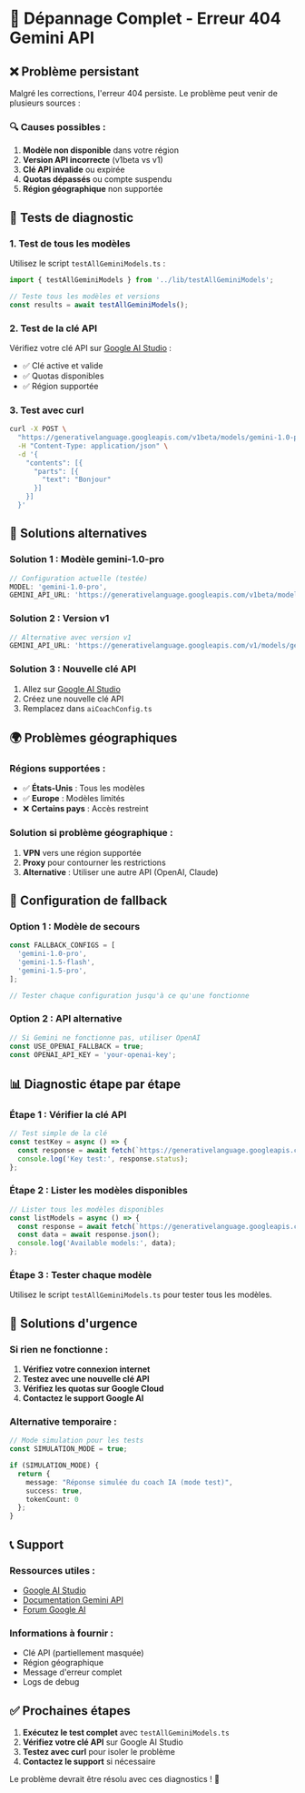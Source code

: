 # 🔧 Dépannage Complet - Erreur 404 Gemini API

## ❌ Problème persistant

Malgré les corrections, l'erreur 404 persiste. Le problème peut venir de plusieurs sources :

### 🔍 Causes possibles :
1. **Modèle non disponible** dans votre région
2. **Version API incorrecte** (v1beta vs v1)
3. **Clé API invalide** ou expirée
4. **Quotas dépassés** ou compte suspendu
5. **Région géographique** non supportée

## 🧪 Tests de diagnostic

### 1. Test de tous les modèles
Utilisez le script `testAllGeminiModels.ts` :
```typescript
import { testAllGeminiModels } from '../lib/testAllGeminiModels';

// Teste tous les modèles et versions
const results = await testAllGeminiModels();
```

### 2. Test de la clé API
Vérifiez votre clé API sur [Google AI Studio](https://makersuite.google.com/app/apikey) :
- ✅ Clé active et valide
- ✅ Quotas disponibles
- ✅ Région supportée

### 3. Test avec curl
```bash
curl -X POST \
  "https://generativelanguage.googleapis.com/v1beta/models/gemini-1.0-pro:generateContent?key=AIzaSyCoPHqjxwDN5tLefiKOfh3puwcv11-T1C4" \
  -H "Content-Type: application/json" \
  -d '{
    "contents": [{
      "parts": [{
        "text": "Bonjour"
      }]
    }]
  }'
```

## 🔧 Solutions alternatives

### Solution 1 : Modèle gemini-1.0-pro
```typescript
// Configuration actuelle (testée)
MODEL: 'gemini-1.0-pro',
GEMINI_API_URL: 'https://generativelanguage.googleapis.com/v1beta/models/gemini-1.0-pro:generateContent?key=',
```

### Solution 2 : Version v1
```typescript
// Alternative avec version v1
GEMINI_API_URL: 'https://generativelanguage.googleapis.com/v1/models/gemini-1.0-pro:generateContent?key=',
```

### Solution 3 : Nouvelle clé API
1. Allez sur [Google AI Studio](https://makersuite.google.com/app/apikey)
2. Créez une nouvelle clé API
3. Remplacez dans `aiCoachConfig.ts`

## 🌍 Problèmes géographiques

### Régions supportées :
- ✅ **États-Unis** : Tous les modèles
- ✅ **Europe** : Modèles limités
- ❌ **Certains pays** : Accès restreint

### Solution si problème géographique :
1. **VPN** vers une région supportée
2. **Proxy** pour contourner les restrictions
3. **Alternative** : Utiliser une autre API (OpenAI, Claude)

## 🔄 Configuration de fallback

### Option 1 : Modèle de secours
```typescript
const FALLBACK_CONFIGS = [
  'gemini-1.0-pro',
  'gemini-1.5-flash',
  'gemini-1.5-pro',
];

// Tester chaque configuration jusqu'à ce qu'une fonctionne
```

### Option 2 : API alternative
```typescript
// Si Gemini ne fonctionne pas, utiliser OpenAI
const USE_OPENAI_FALLBACK = true;
const OPENAI_API_KEY = 'your-openai-key';
```

## 📊 Diagnostic étape par étape

### Étape 1 : Vérifier la clé API
```typescript
// Test simple de la clé
const testKey = async () => {
  const response = await fetch(`https://generativelanguage.googleapis.com/v1beta/models?key=${API_KEY}`);
  console.log('Key test:', response.status);
};
```

### Étape 2 : Lister les modèles disponibles
```typescript
// Lister tous les modèles disponibles
const listModels = async () => {
  const response = await fetch(`https://generativelanguage.googleapis.com/v1beta/models?key=${API_KEY}`);
  const data = await response.json();
  console.log('Available models:', data);
};
```

### Étape 3 : Tester chaque modèle
Utilisez le script `testAllGeminiModels.ts` pour tester tous les modèles.

## 🚨 Solutions d'urgence

### Si rien ne fonctionne :

1. **Vérifiez votre connexion internet**
2. **Testez avec une nouvelle clé API**
3. **Vérifiez les quotas sur Google Cloud**
4. **Contactez le support Google AI**

### Alternative temporaire :
```typescript
// Mode simulation pour les tests
const SIMULATION_MODE = true;

if (SIMULATION_MODE) {
  return {
    message: "Réponse simulée du coach IA (mode test)",
    success: true,
    tokenCount: 0
  };
}
```

## 📞 Support

### Ressources utiles :
- [Google AI Studio](https://makersuite.google.com/app/apikey)
- [Documentation Gemini API](https://cloud.google.com/gemini/docs)
- [Forum Google AI](https://discuss.ai.google.dev/)

### Informations à fournir :
- Clé API (partiellement masquée)
- Région géographique
- Message d'erreur complet
- Logs de debug

## ✅ Prochaines étapes

1. **Exécutez le test complet** avec `testAllGeminiModels.ts`
2. **Vérifiez votre clé API** sur Google AI Studio
3. **Testez avec curl** pour isoler le problème
4. **Contactez le support** si nécessaire

Le problème devrait être résolu avec ces diagnostics ! 🔧
